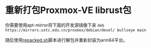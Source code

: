 # 重新打包Proxmox-VE librust包

你需要使用apt-mirror将下面的开发源镜像下来
`deb https://mirrors.ustc.edu.cn/proxmox/debian/devel/ bullseye main`

随后使用[repacked.sh](./repacked.sh)脚本进行解包并重新封装为arm64平台。

